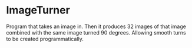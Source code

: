 # ImageTurner
Program that takes an image in. Then it produces 32 images of that image combined with the same image turned 90 degrees. Allowing smooth turns to be created programmatically.
